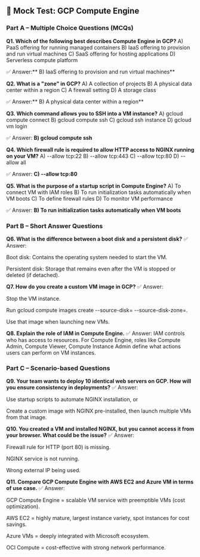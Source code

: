 ## 📝 Mock Test: GCP Compute Engine
### Part A – Multiple Choice Questions (MCQs)

**Q1. Which of the following best describes Compute Engine in GCP?**
A) PaaS offering for running managed containers
B) IaaS offering to provision and run virtual machines
C) SaaS offering for hosting applications
D) Serverless compute platform

✅ Answer:** B) IaaS offering to provision and run virtual machines**

**Q2. What is a "zone" in GCP?**
A) A collection of projects
B) A physical data center within a region
C) A firewall setting
D) A storage class

✅ Answer:** B) A physical data center within a region**

**Q3. Which command allows you to SSH into a VM instance?**
A) gcloud compute connect
B) gcloud compute ssh
C) gcloud ssh instance
D) gcloud vm login

✅ Answer: **B) gcloud compute ssh**

**Q4. Which firewall rule is required to allow HTTP access to NGINX running on your VM?**
A) --allow tcp:22
B) --allow tcp:443
C) --allow tcp:80
D) --allow all

✅ Answer: **C) --allow tcp:80**

**Q5. What is the purpose of a startup script in Compute Engine?**
A) To connect VM with IAM roles
B) To run initialization tasks automatically when VM boots
C) To define firewall rules
D) To monitor VM performance

✅ Answer: **B) To run initialization tasks automatically when VM boots**

### Part B – Short Answer Questions

**Q6. What is the difference between a boot disk and a persistent disk?**
✅ Answer:

Boot disk: Contains the operating system needed to start the VM.

Persistent disk: Storage that remains even after the VM is stopped or deleted (if detached).

**Q7. How do you create a custom VM image in GCP?**
✅ Answer:

Stop the VM instance.

Run gcloud compute images create <image-name> --source-disk=<vm-disk> --source-disk-zone=<zone>.

Use that image when launching new VMs.

**Q8. Explain the role of IAM in Compute Engine.**
✅ Answer: IAM controls who has access to resources. For Compute Engine, roles like Compute Admin, Compute Viewer, Compute Instance Admin define what actions users can perform on VM instances.

### Part C – Scenario-based Questions

**Q9. Your team wants to deploy 10 identical web servers on GCP. How will you ensure consistency in deployments?**
✅ Answer:

Use startup scripts to automate NGINX installation, or

Create a custom image with NGINX pre-installed, then launch multiple VMs from that image.

**Q10. You created a VM and installed NGINX, but you cannot access it from your browser. What could be the issue?**
✅ Answer:

Firewall rule for HTTP (port 80) is missing.

NGINX service is not running.

Wrong external IP being used.

**Q11. Compare GCP Compute Engine with AWS EC2 and Azure VM in terms of use case.**
✅ Answer:

GCP Compute Engine = scalable VM service with preemptible VMs (cost optimization).

AWS EC2 = highly mature, largest instance variety, spot instances for cost savings.

Azure VMs = deeply integrated with Microsoft ecosystem.

OCI Compute = cost-effective with strong network performance.
